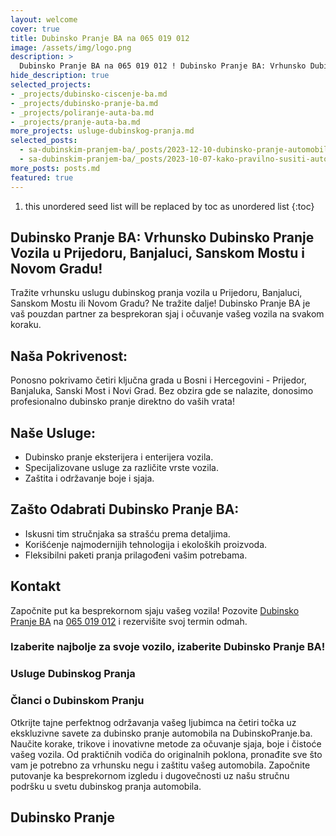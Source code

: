 ```yaml
---
layout: welcome
cover: true
title: Dubinsko Pranje BA na 065 019 012
image: /assets/img/logo.png
description: >
  Dubinsko Pranje BA na 065 019 012 ! Dubinsko Pranje BA: Vrhunsko Dubinsko Pranje Vozila u Prijedoru, Banjaluci, Sanskom Mostu i Novom Gradu!
hide_description: true
selected_projects:
- _projects/dubinsko-ciscenje-ba.md
- _projects/dubinsko-pranje-ba.md
- _projects/poliranje-auta-ba.md
- _projects/pranje-auta-ba.md
more_projects: usluge-dubinskog-pranja.md
selected_posts:
  - sa-dubinskim-pranjem-ba/_posts/2023-12-10-dubinsko-pranje-automobila-kako-sacuvati-vozilo-u-savrsenom-stanju.md
  - sa-dubinskim-pranjem-ba/_posts/2023-10-07-kako-pravilno-susiti-automobil-nakon-dubinskog-pranja.md
more_posts: posts.md
featured: true
---
```


1. this unordered seed list will be replaced by toc as unordered list
{:toc}


## Dubinsko Pranje BA: Vrhunsko Dubinsko Pranje Vozila u Prijedoru, Banjaluci, Sanskom Mostu i Novom Gradu!

Tražite vrhunsku uslugu dubinskog pranja vozila u Prijedoru, Banjaluci, Sanskom Mostu ili Novom Gradu? 
Ne tražite dalje! 
Dubinsko Pranje BA je vaš pouzdan partner za besprekoran sjaj i očuvanje vašeg vozila na svakom koraku.

<script src="https://cdn.lordicon.com/lordicon.js"></script>
<div class="centered">
<lord-icon
    src="https://cdn.lordicon.com/cxhglwgx.json"
    trigger="loop"
    colors="primary:#1E85FF,secondary:#CCCCCC"
    style="width:250px;height:250px">
</lord-icon>
</div>

## Naša Pokrivenost:

Ponosno pokrivamo četiri ključna grada u Bosni i Hercegovini - Prijedor, Banjaluka, Sanski Most i Novi Grad. Bez obzira gde se nalazite, donosimo profesionalno dubinsko pranje direktno do vaših vrata!

<div class="centered">
<lord-icon
    src="https://cdn.lordicon.com/pzdaizbm.json"
    trigger="loop"
    colors="primary:#1E85FF,secondary:#CCCCCC"
    style="width:250px;height:250px">
</lord-icon>
</div>

## Naše Usluge:
- Dubinsko pranje eksterijera i enterijera vozila.
- Specijalizovane usluge za različite vrste vozila.
- Zaštita i održavanje boje i sjaja.

<div class="centered">
<lord-icon
    src="https://cdn.lordicon.com/fmaokgyq.json"
    trigger="loop"
    colors="primary:#1E85FF,secondary:#CCCCCC"
    style="width:250px;height:250px">
</lord-icon>
</div>

<div class="centered">
<lord-icon
    src="https://cdn.lordicon.com/jokvdwpe.json"
    trigger="loop"
    colors="primary:#1E85FF,secondary:#CCCCCC"
    style="width:250px;height:250px">
</lord-icon>
</div>

## Zašto Odabrati Dubinsko Pranje BA:
- Iskusni tim stručnjaka sa strašću prema detaljima.
- Korišćenje najmodernijih tehnologija i ekoloških proizvoda.
- Fleksibilni paketi pranja prilagođeni vašim potrebama.

<div class="centered">
<lord-icon
    src="https://cdn.lordicon.com/pqxpvgtw.json"
    trigger="loop"
    colors="primary:#1E85FF,secondary:#CCCCCC"
    style="width:250px;height:250px">
</lord-icon>
</div>

## Kontakt

Započnite put ka besprekornom sjaju vašeg vozila! Pozovite [Dubinsko Pranje BA](/kontakt/)  na [065 019 012](tel:+38765019012) i rezervišite svoj termin odmah.

<div class="centered">
<lord-icon
    src="https://cdn.lordicon.com/ixvpzmyr.json"
    trigger="loop"
    colors="primary:#1E85FF,secondary:#CCCCCC"
    style="width:250px;height:250px">
</lord-icon>
</div>

### Izaberite najbolje za svoje vozilo, izaberite Dubinsko Pranje BA!

<div class="centered">
<lord-icon
    src="https://cdn.lordicon.com/ynfkqjnz.json"
    trigger="loop"
    colors="primary:#1E85FF,secondary:#CCCCCC"
    style="width:250px;height:250px">
</lord-icon>
</div>

### Usluge Dubinskog Pranja

<!--projects-->

### Članci o Dubinskom Pranju

Otkrijte tajne perfektnog održavanja vašeg ljubimca na četiri točka uz ekskluzivne savete za dubinsko pranje automobila na DubinskoPranje.ba. Naučite korake, trikove i inovativne metode za očuvanje sjaja, boje i čistoće vašeg vozila. Od praktičnih vodiča do originalnih poklona, pronađite sve što vam je potrebno za vrhunsku negu i zaštitu vašeg automobila. Započnite putovanje ka besprekornom izgledu i dugovečnosti uz našu stručnu podršku u svetu dubinskog pranja automobila.

<!--posts-->

## Dubinsko Pranje

<!--author-->
